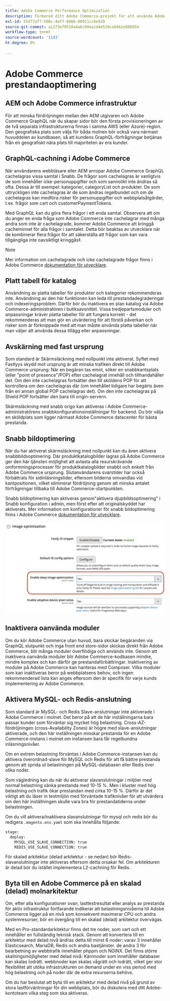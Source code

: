 ```yaml
---
title: Adobe Commerce Performance Optimization
description: Förbered ditt Adobe Commerce-projekt för att använda Adobe Experience Manager som CMS genom att ändra vissa standardinställningar.
exl-id: 55d77af7-508c-4ef7-888b-00911cc6e920
source-git-commit: a11f3ef0519a4a6c08ea1d4e520ce0462e88885d
workflow-type: tm+mt
source-wordcount: '1143'
ht-degree: 0%

---
```


# Adobe Commerce prestandaoptimering

## AEM och Adobe Commerce infrastruktur

För att minska fördröjningen mellan den AEM utgivaren och Adobe Commerce GraphQL när du skapar sidor bör den första provisioneringen av de två separata infrastrukturerna finnas i samma AWS (eller Azure)-region. Den geografiska plats som väljs för båda molnen bör också vara närmast huvuddelen av kundbasen, så att kundens GraphQL-förfrågningar betjänas från en geografiskt nära plats till majoriteten av era kunder.

## GraphQL-cachning i Adobe Commerce

När användarens webbläsare eller AEM anropar Adobe Commerce GraphQL cachelagras vissa samtal i Snabb. De frågor som cachelagras är vanligtvis de som innehåller icke-personuppgifter och som sannolikt inte ändras så ofta. Dessa är till exempel: kategorier, categoryList och produkter. De som uttryckligen inte cachelagras är de som ändras regelbundet och om de cachelagras kan medföra risker för personuppgifter och webbplatsåtgärder, t.ex. frågor som cart och customerPaymentTokens.

Med GraphQL kan du göra flera frågor i ett enda samtal. Observera att om du anger en enda fråga som Adobe Commerce inte cachelagrar med många andra som inte är cachelagrade, kommer Adobe Commerce att kringgå cacheminnet för alla frågor i samtalet. Detta bör beaktas av utvecklare när de kombinerar flera frågor för att säkerställa att frågor som kan vara tillgängliga inte oavsiktligt kringgås‡.

>[!NOTE]
>
> Mer information om cachelagrade och icke cachelagrade frågor finns i Adobe Commerce [dokumentation för utvecklare](https://devdocs.magento.com/guides/v2.4/graphql/caching.html).

## Platt tabell för katalog

Användning av platta tabeller för produkter och kategorier rekommenderas inte. Användning av den här funktionen kan leda till prestandadegraderingar och indexeringsproblem. Därför bör du inaktivera en plan katalog via Adobe Commerce-administratören i butiksavsnittet. Vissa tredjepartsmoduler och anpassningar kräver platta tabeller för att fungera korrekt - det rekommenderas att man gör en utvärdering för att förstå påverkan och risker som är förknippade med att man måste använda platta tabeller när man väljer att använda dessa tillägg eller anpassningar.

## Avskärning med fast ursprung

Som standard är Skärmsläckning med nollpunkt inte aktiverat. Syftet med Fastlyys skydd mot ursprung är att minska trafiken direkt till Adobe Commerce ursprung: När en begäran tas emot, söker en snabbkantsplats (eller &quot;point of presence&quot;/POP) efter cachelagrat innehåll och tillhandahåller det. Om den inte cachelagras fortsätter den till sköldens POP för att kontrollera om den cachelagras där (om innehållet tidigare har begärts även från en annan global POP cachelagras det). Om den inte cachelagras på Shield POP fortsätter den bara till origin-servern.

Skärmsläckning med snabb origo kan aktiveras i Adobe Commerce-administratörens snabbkonfigurationsinställningar för backend. Du bör välja en sköldplats som ligger närmast Adobe Commerce datacenter för bästa prestanda.

## Snabb bildoptimering

När du har aktiverat skärmsläckning med nollpunkt kan du även aktivera snabbbildsoptimering. Där produktkatalogbilder lagras på Adobe Commerce ger den här tjänsten möjlighet att avlasta alla resurskrävande omformningsprocesser för produktkatalogbilder snabbt och enkelt från Adobe Commerce ursprung. Slutanvändarens svarstider har också förbättrats för sidinläsningstider, eftersom bilderna omvandlas vid kantpositionen, vilket eliminerar fördröjning genom att minska antalet förfrågningar tillbaka till Adobe Commerce-startpunkten.

Snabb bildoptimering kan aktiveras genom&quot;aktivera djupbildsoptimering&quot; i Snabb konfiguration i admin, men först efter att originalskyddet har aktiverats. Mer information om konfigurationer för snabb bildoptimering finns i Adobe Commerce [dokumentation för utvecklare](https://devdocs.magento.com/cloud/cdn/fastly-image-optimization.html).

![Skärmbild av Snabb bildoptimering i Adobe Commerce Admin](../assets/commerce-at-scale/image-optimization.svg)

## Inaktivera oanvända moduler

Om du kör Adobe Commerce utan huvud, bara skickar begäranden via GraphQL slutpunkt och inga front end store-sidor skickas direkt från Adobe Commerce, blir många moduler överflödiga och används inte. Genom att inaktivera oanvända moduler blir Adobe Commerce-kodbasen mindre, mindre komplex och kan därför ge prestandaförbättringar. Inaktivering av moduler på Adobe Commerce kan hanteras med Composer. Vilka moduler som kan inaktiveras beror på webbplatsens behov, och ingen rekommenderad lista kan anges eftersom den är specifik för varje kunds implementering av Adobe Commerce.

## Aktivera MySQL- och Redis-anslutning

Som standard är MySQL- och Redis Slave-anslutningar inte aktiverade i Adobe Commerce i molnet. Det beror på att de här inställningarna bara passar kunder som förväntar sig mycket hög belastning. Cross-AZ-fördröjningen (cross-Availability Zones) är högre med slave-anslutningar aktiverade, och den här inställningen minskar prestanda för en Adobe Commerce-instans i molnet om instansen bara får regelbundna inläsningsnivåer.

Om en extrem belastning förväntas i Adobe Commerce-instansen kan du aktivera överordnad-slave för MySQL och Redis för att få bättre prestanda genom att sprida ut belastningen på MySQL-databasen eller Redis över olika noder.

Som vägledning kan du när du aktiverar slavanslutningar i miljöer med normal belastning sänka prestanda med 10-15 %. Men i kluster med hög belastning och trafik ökar prestandan med cirka 10-15 %. Därför är det viktigt att du läser in testmiljön med förväntade trafiknivåer för att utvärdera om den här inställningen skulle vara bra för prestandatiderna under belastningen.

Om du vill aktivera/inaktivera slavanslutningar för mysql och redis bör du redigera `.magento.env.yaml` som ska innehålla följande:

```
stage:
  deploy:
    MYSQL_USE_SLAVE_CONNECTION: true
    REDIS_USE_SLAVE_CONNECTION: true
```

För skalad arkitektur (delad arkitektur - se nedan) bör Redis-slavanslutningar inte aktiveras eftersom detta orsakar fel. Om arkitekturen är delad bör du istället implementera L2-cachning för Redis.

## Byta till en Adobe Commerce på en skalad (delad) molnarkitektur

Om, efter alla konfigurationer ovan, lasttestresultat eller analys av prestanda för aktiv infrastruktur fortfarande indikerar att belastningsnivåerna till Adobe Commerce ligger på en nivå som konsekvent maximerar CPU och andra systemresurser, bör en övergång till en skalad (delad) arkitektur övervägas.

Med en Pro-standardarkitektur finns det tre noder, som vart och ett innehåller en fullständig teknisk stack. Genom att konvertera till en arkitektur med delad nivå ändras detta till minst 6 noder: varav 3 innehåller Elasticsearch, MariaDB, Redis och andra bastjänster. de andra 3 för bearbetning av webbtrafik innehåller phppm och NGINX. Det finns större skalningsmöjligheter med delad nivå: Kärnnoder som innehåller databaser kan skalas lodrätt. webbnoder kan skalas vågrätt och lodrätt, vilket ger stor flexibilitet att utöka infrastrukturen on demand under en viss period med hög belastning och på noder där de extra resurserna behövs.

Om du har beslutat att byta till en arkitektur med delad nivå på grund av stora lastförväntningar för din webbplats, bör du diskutera med ditt Adobe-kontoteam vilka steg som ska aktiveras.
